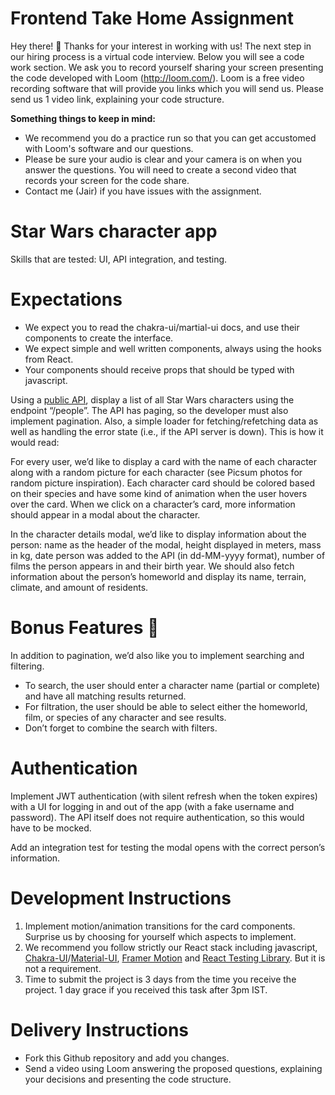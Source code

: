 # Frontend Take Home Assignment

Hey there! 👋 Thanks for your interest in working with us! The next step in our hiring process is a virtual code interview. Below you will see a code work section. We ask you to record yourself sharing your screen presenting the code developed with Loom (http://loom.com/). Loom is a free video recording software that will provide you links which you will send us. Please send us 1 video link, explaining your code structure.

**Something things to keep in mind:**

- We recommend you do a practice run so that you can get accustomed with Loom's software and our questions.
- Please be sure your audio is clear and your camera is on when you answer the questions. You will need to create a second video that records your screen for the code share.
- Contact me (Jair) if you have issues with the assignment.


# Star Wars character app
Skills that are tested: UI, API integration, and testing.

# Expectations
- We expect you to read the chakra-ui/martial-ui docs, and use their components to create the interface.
- We expect simple and well written components, always using the hooks from React.
- Your components should receive props that should be typed with javascript.


Using a [public API](https://swapi.dev/), display a list of all Star Wars characters using the endpoint “/people”. The API has paging, so the developer must also implement pagination. Also, a simple loader for fetching/refetching data as well as handling the error state (i.e., if the API server is down).
This is how it would read:

For every user, we’d like to display a card with the name of each character along with a random picture for each character (see Picsum photos for random picture inspiration). Each character card should be colored based on their species and have some kind of animation when the user hovers over the card. When we click on a character’s card, more information should appear in a modal about the character.

In the character details modal, we’d like to display information about the person: name as the header of the modal, height displayed in meters, mass in kg, date person was added to the API (in dd-MM-yyyy format), number of films the person appears in and their birth year. We should also fetch information about the person’s homeworld and display its name, terrain, climate, and amount of residents.

# Bonus Features 🚀

In addition to pagination, we’d also like you to implement searching and filtering. 
- To search, the user should enter a character name (partial or complete) and have all matching results returned.
- For filtration, the user should be able to select either the homeworld, film, or species of any character and see results.
- Don’t forget to combine the search with filters.

# Authentication

Implement JWT authentication (with silent refresh when the token expires) with a UI for logging in and out of the app (with a fake username and password). The API itself does not require authentication, so this would have to be mocked.

Add an integration test for testing the modal opens with the correct person’s information.

# Development Instructions

1. Implement motion/animation transitions for the card components. Surprise us by choosing for yourself which aspects to implement.
2. We recommend you follow strictly our React stack including javascript, [Chakra-UI](https://chakra-ui.com/)/[Material-UI](https://mui.com/material-ui/getting-started/), [Framer Motion](https://www.framer.com/motion/) and [React Testing Library](https://testing-library.com/docs/react-testing-library/intro). But it is not a requirement.
3. Time to submit the project is 3 days from the time you receive the project. 1 day grace if you received this task after 3pm IST.



# Delivery Instructions
- Fork this Github repository and add you changes.
- Send a video using Loom answering the proposed questions, explaining your decisions and presenting the code structure.


